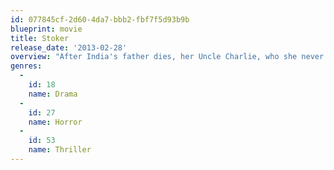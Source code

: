 ```yaml
---
id: 077845cf-2d60-4da7-bbb2-fbf7f5d93b9b
blueprint: movie
title: Stoker
release_date: '2013-02-28'
overview: "After India's father dies, her Uncle Charlie, who she never knew existed, comes to live with her and her unstable mother. She comes to suspect this mysterious, charming man has ulterior motives and becomes increasingly infatuated with him."
genres:
  -
    id: 18
    name: Drama
  -
    id: 27
    name: Horror
  -
    id: 53
    name: Thriller
---
```

